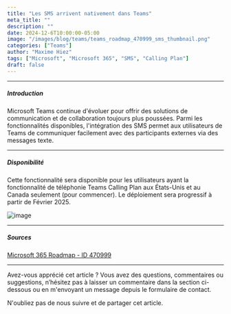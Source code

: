 ```yaml
---
title: "Les SMS arrivent nativement dans Teams"
meta_title: ""
description: ""
date: 2024-12-6T10:00:00-05:00
image: "/images/blog/teams/teams_roadmap_470999_sms_thumbnail.png"
categories: ["Teams"]
author: "Maxime Hiez"
tags: ["Microsoft", "Microsoft 365", "SMS", "Calling Plan"]
draft: false
---
```

---

##### Introduction
Microsoft Teams continue d'évoluer pour offrir des solutions de communication et de collaboration toujours plus poussées. Parmi les fonctionnalités disponibles, l'intégration des SMS permet aux utilisateurs de Teams de communiquer facilement avec des participants externes via des messages texte.

---

##### Disponibilité
Cette fonctionnalité sera disponible pour les utilisateurs ayant la fonctionnalité de téléphonie Teams Calling Plan aux États-Unis et au Canada seulement (pour commencer). Le déploiement sera progressif à partir de Février 2025.


![image](/images/blog/teams/teams_roadmap_470999_sms.png)

---

##### Sources
[Microsoft 365 Roadmap - ID 470999](https://www.microsoft.com/fr-ca/microsoft-365/roadmap?filters=Microsoft%20Teams&searchterms=470999)

---


Avez-vous apprécié cet article ? Vous avez des questions, commentaires ou suggestions, n’hésitez pas à laisser un commentaire dans la section ci-dessous ou en m'envoyant un message depuis le formulaire de contact.

N'oubliez pas de nous suivre et de partager cet article.